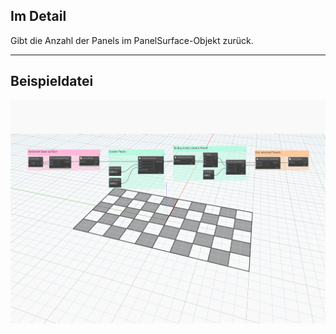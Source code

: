 ## Im Detail
Gibt die Anzahl der Panels im PanelSurface-Objekt zurück.
___
## Beispieldatei

![NumPanels](./Autodesk.DesignScript.Geometry.PanelSurface.NumPanels_img.jpg)
